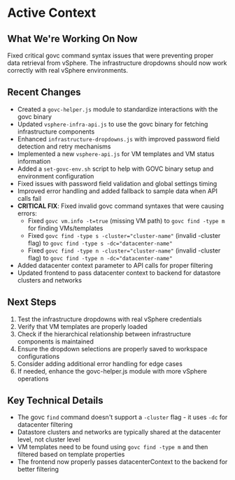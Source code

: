 # Active Context

## What We're Working On Now
Fixed critical govc command syntax issues that were preventing proper data retrieval from vSphere. The infrastructure dropdowns should now work correctly with real vSphere environments.

## Recent Changes
- Created a `govc-helper.js` module to standardize interactions with the govc binary
- Updated `vsphere-infra-api.js` to use the govc binary for fetching infrastructure components
- Enhanced `infrastructure-dropdowns.js` with improved password field detection and retry mechanisms
- Implemented a new `vsphere-api.js` for VM templates and VM status information
- Added a `set-govc-env.sh` script to help with GOVC binary setup and environment configuration
- Fixed issues with password field validation and global settings timing
- Improved error handling and added fallback to sample data when API calls fail
- **CRITICAL FIX**: Fixed invalid govc command syntaxes that were causing errors:
  - Fixed `govc vm.info -t=true` (missing VM path) to `govc find -type m` for finding VMs/templates
  - Fixed `govc find -type s -cluster="cluster-name"` (invalid -cluster flag) to `govc find -type s -dc="datacenter-name"`
  - Fixed `govc find -type n -cluster="cluster-name"` (invalid -cluster flag) to `govc find -type n -dc="datacenter-name"`
- Added datacenter context parameter to API calls for proper filtering
- Updated frontend to pass datacenter context to backend for datastore clusters and networks

## Next Steps
1. Test the infrastructure dropdowns with real vSphere credentials
2. Verify that VM templates are properly loaded
3. Check if the hierarchical relationship between infrastructure components is maintained
4. Ensure the dropdown selections are properly saved to workspace configurations
5. Consider adding additional error handling for edge cases
6. If needed, enhance the govc-helper.js module with more vSphere operations

## Key Technical Details
- The govc `find` command doesn't support a `-cluster` flag - it uses `-dc` for datacenter filtering
- Datastore clusters and networks are typically shared at the datacenter level, not cluster level
- VM templates need to be found using `govc find -type m` and then filtered based on template properties
- The frontend now properly passes datacenterContext to the backend for better filtering
